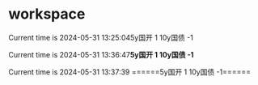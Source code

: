 # workspace


 Current time is 2024-05-31 13:25:045y国开 1 10y国债 -1

 Current time is 2024-05-31 13:36:47****5y国开 1 10y国债 -1****

 Current time is 2024-05-31 13:37:39  ======5y国开 1 10y国债 -1======

